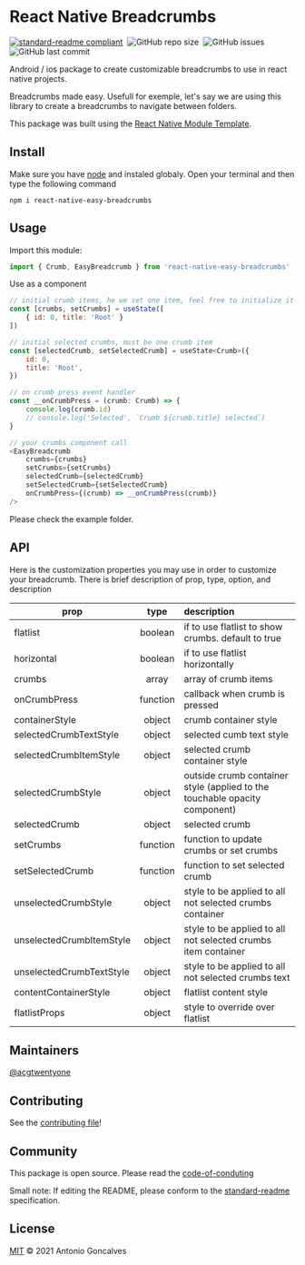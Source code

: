 # React Native Breadcrumbs

[![standard-readme compliant](https://img.shields.io/badge/standard--readme-OK-green.svg?style=flat-square)](https://github.com/acgtwentyone/easy-breadcrumbs-repo#readme)&nbsp;&nbsp;![GitHub repo size](https://img.shields.io/github/repo-size/acgtwentyone/easy-breadcrumbs-repo)&nbsp;&nbsp;![GitHub issues](https://img.shields.io/github/issues-raw/acgtwentyone/easy-breadcrumbs-repo)&nbsp;&nbsp;![GitHub last commit](https://img.shields.io/github/last-commit/acgtwentyone/easy-breadcrumbs-repo)

Android / ios package to create customizable breadcrumbs to use in react native projects.

Breadcrumbs made easy. Usefull for exemple, let's say we are using this library to create a breadcrumbs to navigate between folders.

This package was built using the [React Native Module Template](https://github.com/demchenkoalex/react-native-module-template).

## Install
Make sure you have [node](https://nodejs.org/en/) and instaled globaly. Open your terminal and then type the following command

```
npm i react-native-easy-breadcrumbs
```

## Usage

Import this module:
```javascript
import { Crumb, EasyBreadcrumb } from 'react-native-easy-breadcrumbs'
```

Use as a component
``` javascript
// initial crumb items, he we set one item, feel free to initialize it with more itens
const [crumbs, setCrumbs] = useState([
    { id: 0, title: 'Root' }
])

// initial selected crumbs, must be one crumb item
const [selectedCrumb, setSelectedCrumb] = useState<Crumb>({
    id: 0,
    title: 'Root',
})

// on crumb press event handler
const __onCrumbPress = (crumb: Crumb) => {
    console.log(crumb.id)
    // console.log('Selected', `Crumb ${crumb.title} selected`)
}

// your crumbs component call
<EasyBreadcrumb
    crumbs={crumbs}
    setCrumbs={setCrumbs}
    selectedCrumb={selectedCrumb}
    setSelectedCrumb={setSelectedCrumb}
    onCrumbPress={(crumb) => __onCrumbPress(crumb)}
/>
```

Please check the example folder.

## API
Here is the customization properties you may use in order to customize your breadcrumb. There is brief description of prop, type, option, and description 

| prop                        | type          | description                                                                 |
| --------------------------- |:-------------:|:----------------------------------------------------------------------------|
| flatlist                    | boolean       | if to use flatlist to show crumbs. default to true                          |
| horizontal                  | boolean       | if to use flatlist horizontally                                             |
| crumbs                      | array         | array of crumb items                                                        |
| onCrumbPress                | function      | callback when crumb is pressed                                              |
| containerStyle              | object        | crumb container style                                                       |
| selectedCrumbTextStyle      | object        | selected cumb text style                                                    |
| selectedCrumbItemStyle      | object        | selected crumb container style                                              |
| selectedCrumbStyle          | object        | outside crumb container style (applied to the touchable opacity component)  |
| selectedCrumb               | object        | selected crumb                                                              |
| setCrumbs                   | function      | function to update crumbs or set crumbs                                     |
| setSelectedCrumb            | function      | function to set selected crumb                                              |
| unselectedCrumbStyle        | object        | style to be applied to all not selected crumbs container                    |
| unselectedCrumbItemStyle    | object        | style to be applied to all not selected crumbs item container               |
| unselectedCrumbTextStyle    | object        | style to be applied to all not selected crumbs text                         |
| contentContainerStyle       | object        | flatlist content style                                                      |
| flatlistProps               | object        | style to override over flatlist                                             |


## Maintainers

[@acgtwentyone](https://github.com/acgtwentyone)

## Contributing

See the [contributing file](https://github.com/acgtwentyone/easy-breadcrumbs-repo/blob/main/CONTRIBUTING.md)!

## Community
This package is open source. Please read the [code-of-conduting](https://github.com/acgtwentyone/easy-breadcrumbs-repo/blob/main/CODE_OF_CONDUCT.md)

Small note: If editing the README, please conform to the [standard-readme](https://github.com/acgtwentyone/easy-breadcrumbs-repo#readme) specification.

## License

[MIT](https://github.com/acgtwentyone/easy-breadcrumbs-repo/blob/main/LICENSE) © 2021 Antonio Goncalves
